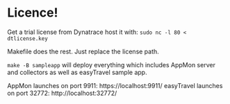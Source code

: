 # Licence!
Get a trial license from Dynatrace
host it with: ```sudo nc -l 80 < dtlicense.key```

Makefile does the rest. Just replace the license path.

```make -B sampleapp``` will deploy everything which includes AppMon server and collectors as well as easyTravel sample app.

AppMon launches on port 9911: https://localhost:9911/
easyTravel launches on port 32772: http://localhost:32772/ 
